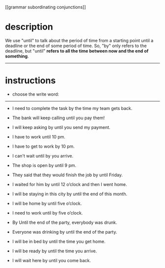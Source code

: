 [[grammar subordinating conjunctions]]

# description
We use "until" to talk about the period of time from a starting point until a deadline or the end of some period of time. So, "by" only refers to the deadline, but "until" **refers to all the time between now and the end of something**.

---
# instructions
- choose the write word:

---

- I need to complete the task by  the time my team gets back.

- The bank will keep calling until you pay them!

- I will keep asking by until you send my payment.

- I have to work until 10 pm.

- I have to get to work by 10 pm.

- I can't wait until by you arrive.

- The shop is open by until 9 pm.

- They said that they would finish the job by until Friday.

- I waited for him by until 12 o’clock and then I went home.

- I will be staying in this city by until the end of this month.

- I will be home by until five o’clock.

- I need to work until by five o’clock.

- By Until the end of the party, everybody was drunk.

- Everyone was drinking by until the end of the party.

- I will be in bed by until the time you get home.

- I will be ready by until the time you arrive.

- I will wait here by until you come back.